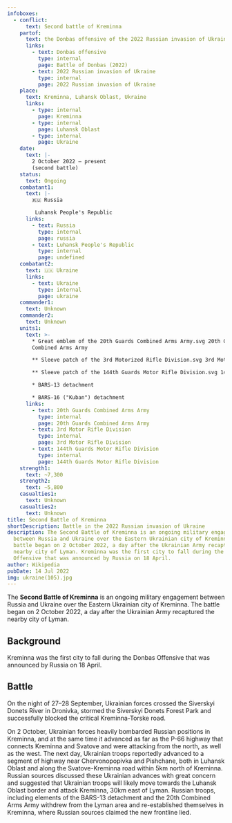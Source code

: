 ```yaml
---
infoboxes:
  - conflict:
      text: Second battle of Kreminna
    partof:
      text: the Donbas offensive of the 2022 Russian invasion of Ukraine
      links:
        - text: Donbas offensive
          type: internal
          page: Battle of Donbas (2022)
        - text: 2022 Russian invasion of Ukraine
          type: internal
          page: 2022 Russian invasion of Ukraine
    place:
      text: Kreminna, Luhansk Oblast, Ukraine
      links:
        - type: internal
          page: Kreminna
        - type: internal
          page: Luhansk Oblast
        - type: internal
          page: Ukraine
    date:
      text: |-
        2 October 2022 – present 
        (second battle)
    status:
      text: Ongoing
    combatant1:
      text: |-
        🇷🇺 Russia

         Luhansk People's Republic
      links:
        - text: Russia
          type: internal
          page: russia
        - text: Luhansk People's Republic
          type: internal
          page: undefined
    combatant2:
      text: 🇺🇦 Ukraine
      links:
        - text: Ukraine
          type: internal
          page: ukraine
    commander1:
      text: Unknown
    commander2:
      text: Unknown
    units1:
      text: >-
        * Great emblem of the 20th Guards Combined Arms Army.svg 20th Guards
        Combined Arms Army

        ** Sleeve patch of the 3rd Motorized Rifle Division.svg 3rd Motor Rifle Division 

        ** Sleeve patch of the 144th Guards Motor Rifle Division.svg 144th Guards Motor Rifle Division 

        * BARS-13 detachment 

        * BARS-16 ("Kuban") detachment
      links:
        - text: 20th Guards Combined Arms Army
          type: internal
          page: 20th Guards Combined Arms Army
        - text: 3rd Motor Rifle Division
          type: internal
          page: 3rd Motor Rifle Division
        - text: 144th Guards Motor Rifle Division
          type: internal
          page: 144th Guards Motor Rifle Division
    strength1:
      text: ~7,300
    strength2:
      text: ~5,800
    casualties1:
      text: Unknown
    casualties2:
      text: Unknown
title: Second Battle of Kreminna
shortDescription: Battle in the 2022 Russian invasion of Ukraine
description: The Second Battle of Kreminna is an ongoing military engagement
  between Russia and Ukraine over the Eastern Ukrainian city of Kreminna. The
  battle began on 2 October 2022, a day after the Ukrainian Army recaptured the
  nearby city of Lyman. Kreminna was the first city to fall during the Donbas
  Offensive that was announced by Russia on 18 April.
author: Wikipedia
pubDate: 14 Jul 2022
img: ukraine(105).jpg
---
```


The **Second Battle of Kreminna** is an ongoing military engagement between Russia and Ukraine over the Eastern Ukrainian city of Kreminna. The battle began on 2 October 2022, a day after the Ukrainian Army recaptured the nearby city of Lyman.

## Background

Kreminna was the first city to fall during the Donbas Offensive that was announced by Russia on 18 April.

## Battle

On the night of 27–28 September, Ukrainian forces crossed the Siverskyi Donets River in Dronivka, stormed the Siverskyi Donets Forest Park and successfully blocked the critical Kreminna-Torske road.

On 2 October, Ukrainian forces heavily bombarded Russian positions in Kreminna, and at the same time it advanced as far as the P-66 highway that connects Kreminna and Svatove and were attacking from the north, as well as the west. The next day, Ukrainian troops reportedly advanced to a segment of highway near Chervonopopivka and Pishchane, both in Luhansk Oblast and along the Svatove-Kreminna road within 5km north of Kreminna. Russian sources discussed these Ukrainian advances with great concern and suggested that Ukrainian troops will likely move towards the Luhansk Oblast border and attack Kreminna, 30km east of Lyman. Russian troops, including elements of the BARS-13 detachment and the 20th Combined Arms Army withdrew from the Lyman area and re-established themselves in Kreminna, where Russian sources claimed the new frontline lied.


